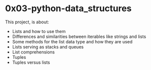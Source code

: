 # 0x03-python-data_structures

This project, is about:
- Lists and how to use them
- Differences and similarities between iterables like strings and lists
- Some methods for the list data type and how they are used
- Lists serving as stacks and queues
- List comprehensions
- Tuples
- Tuples versus lists

